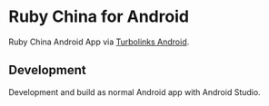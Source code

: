 # Ruby China for Android

Ruby China Android App via [Turbolinks Android](https://github.com/turbolinks/turbolinks-android).

## Development

Development and build as normal Android app with Android Studio.

